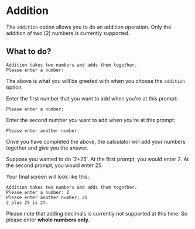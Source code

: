 # Addition

The `addition` option allows you to do an addition operation.
Only the addition of two (2) numbers is currently supported.

## What to do?

```
Addition takes two numbers and adds them together.
Please enter a number: 
```

The above is what you will be greeted with when you choose the `addition` option.

Enter the first number that you want to add when you're at this prompt:

```
Please enter a number: 
```

Enter the second number you want to add when you're at this prompt:

```
Please enter another number: 
```

Onve you have completed the above, the calculator will add your numbers together and give you the answer.

Suppose you wanted to do '2+25'.
At the first prompt, you would enter 2.
At the second prompt, you would enter 25.

Your final screen will look like this:

```
Addition takes two numbers and adds them together.
Please enter a number: 2
Please enter another number: 25
2 plus 25 is 27.
```

Please note that adding decimals is currently not supported at this time.
So please enter **whole numbers only**.
